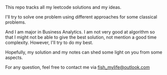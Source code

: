 This repo tracks all my leetcode solutions and my ideas.

I'll try to solve one problem using different approaches for some classical problems.

And I am major in Business Analytics. I am not very good at algorithm so that I might not be able to give the best solution, not mention a good time complexity. However, I'll try to do my best.

Hopefully, my solution and my notes can shed some light on you from some aspects.

For any question, feel free to contact me via fish_mylife@outlook.com

